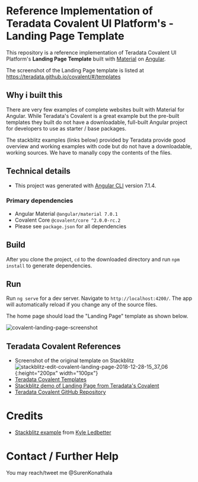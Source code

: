 # Reference Implementation of Teradata Covalent UI Platform's - Landing Page Template
This repository is a reference implementation of Teradata Covalent UI Platform's **Landing Page Template** built with [Material](https://material.angular.io/) on [Angular](https://angular.io/).

The screenshot of the Landing Page template is listed at https://teradata.github.io/covalent/#/templates 

## Why i built this
There are very few examples of complete websites built with Material for Angular. While Teradata's Covalent is a great example but the pre-built templates they built do not have a downloadable, full-built Angular project for developers to use as starter / base packages. 

The stackblitz examples (links below) provided by Teradata provide good overview and working examples with code but do not have a downloadable, working sources. We have to manally copy the contents of the files.

## Technical details
* This project was generated with [Angular CLI](https://github.com/angular/angular-cli) version 7.1.4.

### Primary dependencies 
* Angular Material `@angular/material 7.0.1`
* Covalent Core `@covalent/core ^2.0.0-rc.2`
* Please see `package.json` for all dependencies

## Build
After you clone the project, `cd` to the downloaded directory and run `npm install` to generate dependencies.

## Run
Run `ng serve` for a dev server. Navigate to `http://localhost:4200/`. The app will automatically reload if you change any of the source files.

The home page should load the "Landing Page" template as shown below.

![covalent-landing-page-screenshot](https://user-images.githubusercontent.com/902972/50555290-adf6cc80-0c8f-11e9-86c9-f661fa5ffb87.png)

## Teradata Covalent References
* Screenshot of the original template on Stackblitz
![stackblitz-edit-covalent-landing-page-2018-12-28-15_37_06](https://user-images.githubusercontent.com/902972/50528955-150d5900-0ab7-11e9-8e6f-3ec02f6644a2.png){:height="200px" width="100px"}
* [Teradata Covalent Templates](https://teradata.github.io/covalent/#/templates)
* [Stackblitz demo of Landing Page from Teradata's Covalent](https://stackblitz.com/edit/covalent-landing-page)
* [Teradata Covalent GitHub Repository](https://github.com/teradata/covalent)

# Credits
* [Stackblitz example](https://stackblitz.com/edit/covalent-landing-page) from [Kyle Ledbetter](https://stackblitz.com/@kyleledbetter)

# Contact / Further Help
You may reach/tweet me @SurenKonathala
